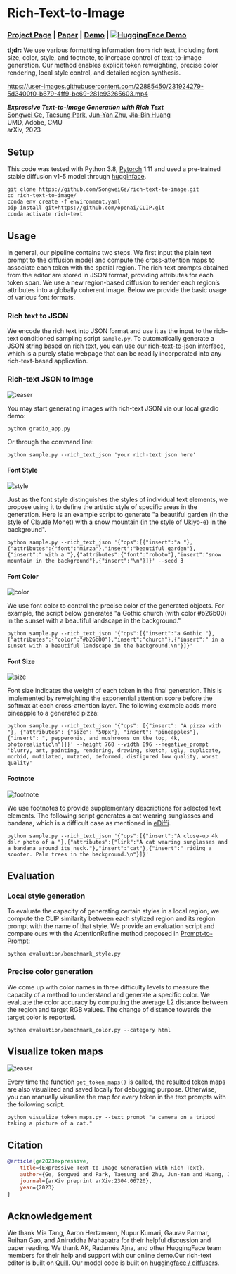 # Rich-Text-to-Image

### [Project Page](https://rich-text-to-image.github.io/) | [Paper](https://arxiv.org/abs/2304.06720) | [Demo](https://github.com/SongweiGe/rich-text-to-image#rich-text-json-to-image) | [![HuggingFace Demo](https://huggingface.co/datasets/huggingface/badges/raw/main/open-in-hf-spaces-md.svg)](https://huggingface.co/spaces/songweig/rich-text-to-image)


**tl;dr:** We use various formatting information from rich text, including font size, color, style, and footnote, to increase control of text-to-image generation. Our method enables explicit token reweighting, precise color rendering, local style control, and detailed region synthesis.

https://user-images.githubusercontent.com/22885450/231924279-5d3400f0-b679-4ff9-be69-281e93265603.mp4


***Expressive Text-to-Image Generation with Rich Text*** <br>
[Songwei Ge](https://songweige.github.io/), [Taesung Park](https://taesung.me/), [Jun-Yan Zhu](https://www.cs.cmu.edu/~junyanz/), [Jia-Bin Huang](https://jbhuang0604.github.io/)<br>
UMD, Adobe, CMU<br>
arXiv, 2023

## Setup

This code was tested with Python 3.8, [Pytorch](https://pytorch.org/) 1.11 and used a pre-trained stable diffusion v1-5 model through [hugginface](https://huggingface.co/runwayml/stable-diffusion-v1-5).
```
git clone https://github.com/SongweiGe/rich-text-to-image.git
cd rich-text-to-image/
conda env create -f environment.yaml
pip install git+https://github.com/openai/CLIP.git
conda activate rich-text
```
## Usage
In general, our pipeline contains two steps. We first input the plain text prompt to the diffusion model and compute the cross-attention maps to associate each token with the spatial region. The rich-text prompts obtained from the editor are stored in JSON format, providing attributes for each token span. We use a new region-based diffusion to render each region’s attributes into a globally coherent image. Below we provide the basic usage of various font formats.

### Rich text to JSON
We encode the rich text into JSON format and use it as the input to the rich-text conditioned sampling script `sample.py`. To automatically generate a JSON string based on rich text, you can use our [rich-text-to-json](https://rich-text-to-image.github.io/rich-text-to-json.html) interface, which is a purely static webpage that can be readily incorporated into any rich-text-based application.

### Rich-text JSON to Image
![teaser](assets/teaser.jpg)

You may start generating images with rich-text JSON via our local gradio demo:

```
python gradio_app.py
```
Or through the command line:
```
python sample.py --rich_text_json 'your rich-text json here'
```

#### Font Style

![style](assets/font.png)

Just as the font style distinguishes the styles of individual text elements, we propose using it to define the artistic style of specific areas in the generation. Here is an example script to generate "a beautiful garden (in the style of Claude Monet) with a snow mountain (in the style of Ukiyo-e) in the background".

```
python sample.py --rich_text_json '{"ops":[{"insert":"a "},{"attributes":{"font":"mirza"},"insert":"beautiful garden"},{"insert":" with a "},{"attributes":{"font":"roboto"},"insert":"snow mountain in the background"},{"insert":"\n"}]}' --seed 3
```


#### Font Color

![color](assets/color.png)

We use font color to control the precise color of the generated objects. For example, the script below generates "a Gothic church (with color #b26b00) in the sunset with a beautiful landscape in the background."

```
python sample.py --rich_text_json '{"ops":[{"insert":"a Gothic "},{"attributes":{"color":"#b26b00"},"insert":"church"},{"insert":" in a sunset with a beautiful landscape in the background.\n"}]}'
```

#### Font Size

![size](assets/size.png)

Font size indicates the weight of each token in the final generation. This is implemented by reweighting the exponential attention score before the softmax at each cross-attention layer. The following example adds more pineapple to a generated pizza:

```
python sample.py --rich_text_json '{"ops": [{"insert": "A pizza with "}, {"attributes": {"size": "50px"}, "insert": "pineapples"}, {"insert": ", pepperonis, and mushrooms on the top, 4k, photorealistic\n"}]}' --height 768 --width 896 --negative_prompt 'blurry, art, painting, rendering, drawing, sketch, ugly, duplicate, morbid, mutilated, mutated, deformed, disfigured low quality, worst quality'
```

#### Footnote

![footnote](assets/footnote.png)

We use footnotes to provide supplementary descriptions for selected text elements. The following script generates a cat wearing sunglasses and bandana, which is a difficult case as mentioned in [eDiffi](https://research.nvidia.com/labs/dir/eDiff-I/#comparison_stable_cat_scooter).

```
python sample.py --rich_text_json '{"ops":[{"insert":"A close-up 4k dslr photo of a "},{"attributes":{"link":"A cat wearing sunglasses and a bandana around its neck."},"insert":"cat"},{"insert":" riding a scooter. Palm trees in the background.\n"}]}'
```

## Evaluation

### Local style generation

To evaluate the capacity of generating certain styles in a local region, we compute the CLIP similarity between each stylized region and its region prompt with the name of that style. We provide an evaluation script and compare ours with the AttentionRefine method proposed in [Prompt-to-Prompt](https://github.com/google/prompt-to-prompt):
```
python evaluation/benchmark_style.py
```

### Precise color generation
We come up with color names in three difficulty levels to measure the capacity of a method to understand and generate a specific color. We evaluate the color accuracy by computing the average L2 distance between the region and target RGB values. The change of distance towards the target color is reported.
```
python evaluation/benchmark_color.py --category html
```


## Visualize token maps

![teaser](assets/token_mapes_seed0_postsoftmax.png)


Every time the function `get_token_maps()` is called, the resulted token maps are also visualized and saved locally for debugging purpose. Otherwise, you can manually visualize the map for every token in the text prompts with the following script.

```
python visualize_token_maps.py --text_prompt "a camera on a tripod taking a picture of a cat."
```

## Citation

``` bibtex
@article{ge2023expressive,
    title={Expressive Text-to-Image Generation with Rich Text},
    author={Ge, Songwei and Park, Taesung and Zhu, Jun-Yan and Huang, Jia-Bin},
    journal={arXiv preprint arXiv:2304.06720},
    year={2023}
}
```

## Acknowledgement

We thank Mia Tang, Aaron Hertzmann, Nupur Kumari, Gaurav Parmar, Ruihan Gao, and Aniruddha Mahapatra for their helpful discussion and paper reading. We thank AK, Radamés Ajna, and other HuggingFace team members for their help and support with our online demo.Our rich-text editor is built on [Quill](https://quilljs.com/). Our model code is built on [huggingface / diffusers](https://github.com/huggingface/diffusers#readme).
